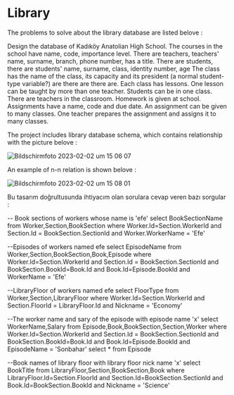 # Library

The problems to solve about the library database are listed belove : 

Design the database of Kadıköy Anatolian High School.
  The courses in the school have name, code, importance level.
  There are teachers, teachers' name, surname, branch, phone number, has a title.
  There are students, there are students' name, surname, class, identity number, age
  The class has the name of the class, its capacity and its president (a normal student-type
  variable?) are there are there are.
  Each class has lessons.
  One lesson can be taught by more than one teacher.
  Students can be in one class.
  There are teachers in the classroom.
  Homework is given at school. Assignments have a name, code and due date. 
  An assignment can be given to many classes. One teacher prepares the assignment and assigns it to many classes.


The project includes library database schema, which contains relationship with the picture belove : 

![Bildschirmfoto 2023-02-02 um 15 06 07](https://user-images.githubusercontent.com/120198895/216320235-17827208-4860-4e36-a536-8624ce033416.png)

An example of n-n relation is shown belove : 

![Bildschirmfoto 2023-02-02 um 15 08 01](https://user-images.githubusercontent.com/120198895/216320583-ef302a9a-a14e-4fff-80a5-f130c92d1f43.png)

Bu tasarım doğrultusunda ihtiyacım olan sorulara cevap veren bazı sorgular :

-- Book sections of workers whose name is 'efe'
select BookSectionName from Worker,Section,BookSection
where Worker.Id=Section.WorkerId
and Section.Id = BookSection.SectionId
and Worker.WorkerName = 'Efe'



--Episodes of workers named efe
select EpisodeName 
from Worker,Section,BookSection,Book,Episode
where Worker.Id=Section.WorkerId
and Section.Id = BookSection.SectionId
and BookSection.BookId=Book.Id
and Book.Id=Episode.BookId
and WorkerName = 'Efe' 

--LibraryFloor of workers named efe 
select FloorType from Worker,Section,LibraryFloor
where Worker.Id=Section.WorkerId
and Section.FloorId = LibraryFloor.Id
and Nickname = 'Economy'

--The worker name and sary of the episode with episode name 'x'
select WorkerName,Salary from Episode,Book,BookSection,Section,Worker
where Worker.Id=Section.WorkerId
and Section.Id = BookSection.SectionId
and BookSection.BookId=Book.Id
and Book.Id=Episode.BookId
and EpisodeName = 'Sonbahar'
select * from Episode

--Book names of library floor with library floor nick name 'x'
select BookTitle from LibraryFloor,Section,BookSection,Book
where LibraryFloor.Id=Section.FloorId
and Section.Id=BookSection.SectionId
and Book.Id=BookSection.BookId
and Nickname = 'Science'
